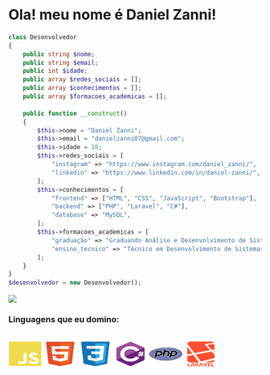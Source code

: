 # Ola! meu nome é Daniel Zanni!

```php
class Desenvolvedor
{
    public string $nome;
    public string $email;
    public int $idade;
    public array $redes_sociais = [];
    public array $conhecimentos = [];
    public array $formacoes_academicas = [];

    public function __construct()
    {
        $this->nome = "Daniel Zanni";
        $this->email = "danielzanni07@gmail.com";
        $this->idade = 18;
        $this->redes_sociais = [
            "instagram" => "https://www.instagram.com/daniel_zanni/",
            "linkedin" => "https://www.linkedin.com/in/daniel-zanni/",
        ];
        $this->conhecimentos = [
            "frontend" => ["HTML", "CSS", "JavaScript", "Bootstrap"],
            "backend" => ["PHP", "Laravel", "C#"],
            "database" => "MySQL",
        ];
        $this->formacoes_academicas = [
            "graduação" => "Graduando Análise e Desenvolvimento de Sistemas",
            "ensino_tecnico" => "Técnico em Desenvolvimento de Sistemas",
        ];
    }
}
$desenvolvedor = new Desenvolvedor();
```

  <a href="https://github.com/Dan1elz">
    <img  align="center" height="140em" src="https://github-readme-stats.vercel.app/api/top-langs/?username=Dan1elz&layout=compact&langs_count=6&theme=tokyonight"/> <br>
  </a>  

### Linguagens que eu domino:
<div style="display: inline_block"><br>
  <img align="center" alt="Dan1elz-Js" height="50" width="66" src="https://raw.githubusercontent.com/devicons/devicon/master/icons/javascript/javascript-plain.svg">
  <img align="center" alt="Dan1elz-HTML" height="50" width="66" src="https://raw.githubusercontent.com/devicons/devicon/master/icons/html5/html5-original.svg">
  <img align="center" alt="Dan1elz-CSS" height="50" width="66" src="https://raw.githubusercontent.com/devicons/devicon/master/icons/css3/css3-original.svg">
  <img align="center" alt="Dan1elz-Csharp" height="50" width="66" src="https://raw.githubusercontent.com/devicons/devicon/master/icons/csharp/csharp-original.svg">
  <img align="center" alt="Dan1elz-PHP" height="50" width="66" src="https://raw.githubusercontent.com/devicons/devicon/master/icons/php/php-original.svg">
  <img align="center" alt="Dan1elz-Laravel" height="50" width="66" src="https://raw.githubusercontent.com/devicons/devicon/master/icons/laravel/laravel-plain-wordmark.svg">
</div>

<!--
**Dan1elz/Dan1elz** is a ✨ _special_ ✨ repository because its `README.md` (this file) appears on your GitHub profile.

Here are some ideas to get you started:

- 🔭 I’m currently working on ...
- 🌱 I’m currently learning ...
- 👯 I’m looking to collaborate on ...
- 🤔 I’m looking for help with ...
- 💬 Ask me about ...
- 📫 How to reach me: ...
- 😄 Pronouns: ...
- ⚡ Fun fact: ...
-->
